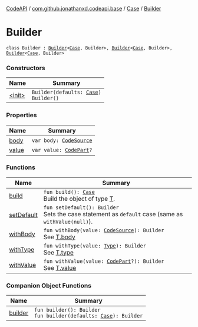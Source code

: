 [CodeAPI](../../../index.md) / [com.github.jonathanxd.codeapi.base](../../index.md) / [Case](../index.md) / [Builder](.)

# Builder

`class Builder : `[`Builder`](../../-value-holder/-builder/index.md)`<`[`Case`](../index.md)`, Builder>, `[`Builder`](../../-typed/-builder/index.md)`<`[`Case`](../index.md)`, Builder>, `[`Builder`](../../-body-holder/-builder/index.md)`<`[`Case`](../index.md)`, Builder>`

### Constructors

| Name | Summary |
|---|---|
| [&lt;init&gt;](-init-.md) | `Builder(defaults: `[`Case`](../index.md)`)`<br>`Builder()` |

### Properties

| Name | Summary |
|---|---|
| [body](body.md) | `var body: `[`CodeSource`](../../../com.github.jonathanxd.codeapi/-code-source/index.md) |
| [value](value.md) | `var value: `[`CodePart`](../../../com.github.jonathanxd.codeapi/-code-part/index.md)`?` |

### Functions

| Name | Summary |
|---|---|
| [build](build.md) | `fun build(): `[`Case`](../index.md)<br>Build the object of type [T](#). |
| [setDefault](set-default.md) | `fun setDefault(): Builder`<br>Sets the case statement as `default` case (same as `withValue(null)`). |
| [withBody](with-body.md) | `fun withBody(value: `[`CodeSource`](../../../com.github.jonathanxd.codeapi/-code-source/index.md)`): Builder`<br>See [T.body](#) |
| [withType](with-type.md) | `fun withType(value: `[`Type`](http://docs.oracle.com/javase/6/docs/api/java/lang/reflect/Type.html)`): Builder`<br>See [T.type](#) |
| [withValue](with-value.md) | `fun withValue(value: `[`CodePart`](../../../com.github.jonathanxd.codeapi/-code-part/index.md)`?): Builder`<br>See [T.value](#) |

### Companion Object Functions

| Name | Summary |
|---|---|
| [builder](builder.md) | `fun builder(): Builder`<br>`fun builder(defaults: `[`Case`](../index.md)`): Builder` |
